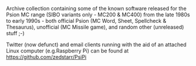 Archive collection containing some of the known software released for the Psion MC range (SIBO variants only - MC200 & MC400) from the late 1980s to early 1990s - both official Psion (MC Word, Sheet, Spellcheck & Thesaurus), unofficial (MC Missile game), and random other (unreleased) stuff ;-) 

Twitter (now defunct) and email clients running with the aid of an attached Linux computer (e.g.Raspberry Pi) can be found at https://github.com/zedstarr/PsiPi
